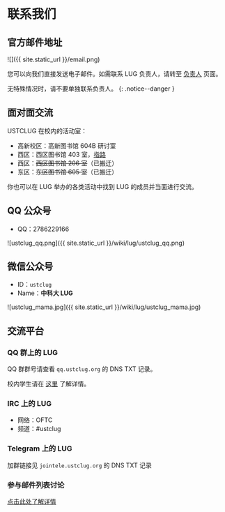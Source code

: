 ---
---

# 联系我们

## 官方邮件地址

![]({{ site.static_url }}/email.png)

您可以向我们直接发送电子邮件。如需联系 LUG 负责人，请转至 [负责人](person-in-charge.md) 页面。

无特殊情况时，请不要单独联系负责人。
{: .notice--danger }

## 面对面交流

USTCLUG 在校内的活动室：

- 高新校区：高新图书馆 604B 研讨室
- 西区：西区图书馆 403 室，[指路](/news/2024/05/403/)
- 西区：~~西区图书馆 206 室~~（已搬迁）
- 东区：~~东区图书馆 605 室~~（已搬迁）

你也可以在 LUG 举办的各类活动中找到 LUG 的成员并当面进行交流。

## QQ 公众号

- QQ：2786229166

![ustclug_qq.png]({{ site.static_url }}/wiki/lug/ustclug_qq.png)

## 微信公众号

- ID：`ustclug`
- Name：**中科大 LUG**

![ustclug_mama.jpg]({{ site.static_url }}/wiki/lug/ustclug_mama.jpg)

## 交流平台

### QQ 群上的 LUG

QQ 群群号请查看 `qq.ustclug.org` 的 DNS TXT 记录。

校内学生请在 [这里](contribute.md) 了解详情。

### IRC 上的 LUG

- 网络：OFTC
- 频道：#ustclug

### Telegram 上的 LUG

加群链接见 `jointele.ustclug.org` 的 DNS TXT 记录

### 参与邮件列表讨论

[点击此处了解详情](mailinglist.md)
